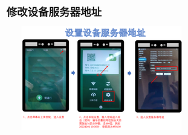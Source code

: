 # 修改设备服务器地址

<figure><img src="../.gitbook/assets/设置设备服务器地址.png" alt=""><figcaption></figcaption></figure>
